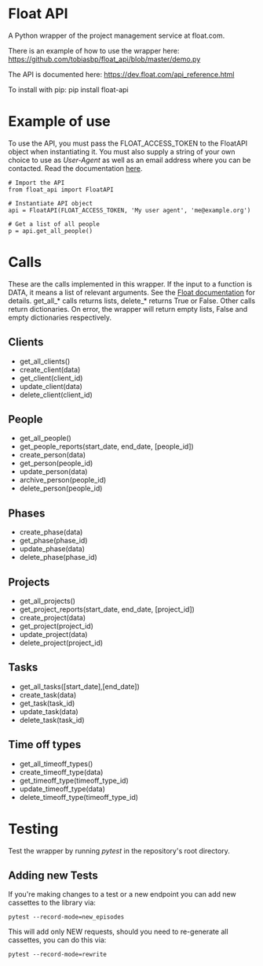 # Float API

A Python wrapper of the project management service at float.com.

There is an example of how to use the wrapper here:
  https://github.com/tobiasbp/float_api/blob/master/demo.py

The API is documented here:
  https://dev.float.com/api_reference.html

To install with pip:
  pip install float-api

# Example of use
To use the API, you must pass the FLOAT_ACCESS_TOKEN to the FloatAPI
object when instantiating it. You must also supply a string of your
own choice to use as _User-Agent_ as well as an email address where
you can be contacted. Read the documentation
[here](https://dev.float.com/overview_authentication.html).


    # Import the API
    from float_api import FloatAPI

    # Instantiate API object
    api = FloatAPI(FLOAT_ACCESS_TOKEN, 'My user agent', 'me@example.org')

    # Get a list of all people
    p = api.get_all_people()


# Calls
These are the calls implemented in this wrapper. If the input to a function
is DATA, it means a list of relevant arguments. See the
[Float documentation](https://dev.float.com/api_reference.html)
for details. get_all_* calls returns lists, delete_* returns True or False.
Other calls return dictionaries. On error, the wrapper will return empty
lists, False and empty dictionaries respectively.


## Clients

* get_all_clients()
* create_client(data)
* get_client(client_id)
* update_client(data)
* delete_client(client_id)


## People

* get_all_people()
* get_people_reports(start_date, end_date, [people_id])
* create_person(data)
* get_person(people_id)
* update_person(data)
* archive_person(people_id)
* delete_person(people_id)

## Phases

* create_phase(data)
* get_phase(phase_id)
* update_phase(data)
* delete_phase(phase_id)


## Projects

* get_all_projects()
* get_project_reports(start_date, end_date, [project_id])
* create_project(data)
* get_project(project_id)
* update_project(data)
* delete_project(project_id)


## Tasks

* get_all_tasks([start_date],[end_date])
* create_task(data)
* get_task(task_id)
* update_task(data)
* delete_task(task_id)


## Time off types

* get_all_timeoff_types()
* create_timeoff_type(data)
* get_timeoff_type(timeoff_type_id)
* update_timeoff_type(data)
* delete_timeoff_type(timeoff_type_id)


# Testing

Test the wrapper by running _pytest_ in the repository's root directory.

## Adding new Tests

If you're making changes to a test or a new endpoint you can add new cassettes to the library via:

```shell
pytest --record-mode=new_episodes
```

This will add only NEW requests, should you need to re-generate all cassettes, you can do this via:

```shell
pytest --record-mode=rewrite
```
